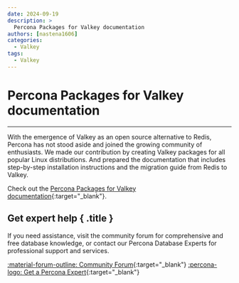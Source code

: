 ```yaml
---
date: 2024-09-19
description: >
  Percona Packages for Valkey documentation
authors: [nastena1606]
categories:
  - Valkey
tags:
  - Valkey
---
```


# Percona Packages for Valkey documentation
---
<!-- more -->

With the emergence of Valkey as an open source alternative to Redis, Percona has not stood aside and joined the growing community of enthusiasts. We made our contribution by creating Valkey packages for all popular Linux distributions. And prepared the documentation that includes step-by-step installation instructions and the migration guide from Redis to Valkey.

Check out the [Percona Packages for Valkey documentation](https://docs.percona.com/valkey/index.html){:target="_blank"}.

<div data-banner markdown>

## Get expert help { .title }

If you need assistance, visit the community forum for comprehensive and free database knowledge, or contact our Percona Database Experts for professional support and services.

<div class="actions" markdown>

[:material-forum-outline: Community Forum](https://forums.percona.com/){:target="_blank"} [:percona-logo: Get a Percona Expert](https://www.percona.com/about/contact){:target="_blank"}
</div></div>